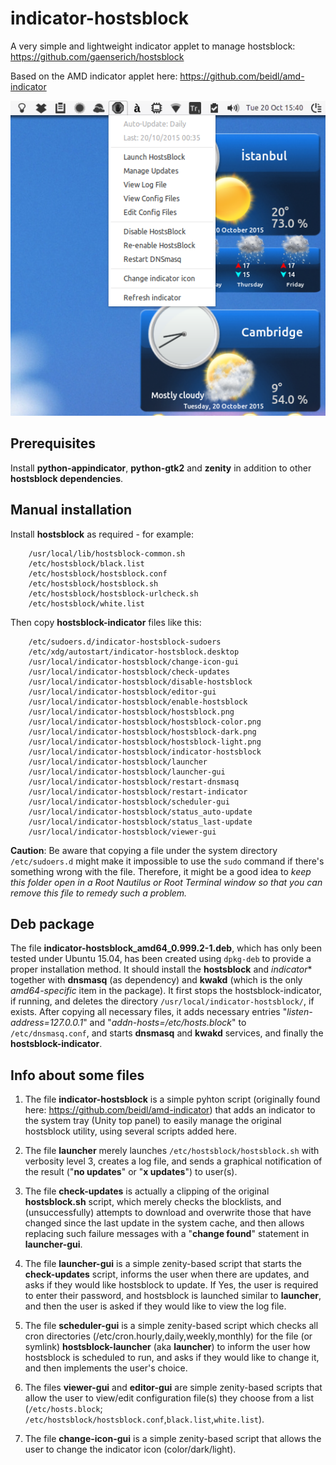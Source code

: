 indicator-hostsblock
=====================

A very simple and lightweight indicator applet to manage hostsblock: https://github.com/gaenserich/hostsblock

Based on the AMD indicator applet here: https://github.com/beidl/amd-indicator

![screenshot](indicator-hostsblock-screenshot.png)

Prerequisites
----------------------

Install **python-appindicator**, **python-gtk2** and **zenity** in addition to other **hostsblock dependencies**.

Manual installation
----------------------

Install **hostsblock** as required - for example:
```
	/usr/local/lib/hostsblock-common.sh
	/etc/hostsblock/black.list
	/etc/hostsblock/hostsblock.conf
	/etc/hostsblock/hostsblock.sh
	/etc/hostsblock/hostsblock-urlcheck.sh
	/etc/hostsblock/white.list
```
Then copy **hostsblock-indicator** files like this:
```
	/etc/sudoers.d/indicator-hostsblock-sudoers
	/etc/xdg/autostart/indicator-hostsblock.desktop
	/usr/local/indicator-hostsblock/change-icon-gui
	/usr/local/indicator-hostsblock/check-updates
	/usr/local/indicator-hostsblock/disable-hostsblock
	/usr/local/indicator-hostsblock/editor-gui
	/usr/local/indicator-hostsblock/enable-hostsblock
	/usr/local/indicator-hostsblock/hostsblock.png
	/usr/local/indicator-hostsblock/hostsblock-color.png
	/usr/local/indicator-hostsblock/hostsblock-dark.png
	/usr/local/indicator-hostsblock/hostsblock-light.png
	/usr/local/indicator-hostsblock/indicator-hostsblock
	/usr/local/indicator-hostsblock/launcher
	/usr/local/indicator-hostsblock/launcher-gui
	/usr/local/indicator-hostsblock/restart-dnsmasq
	/usr/local/indicator-hostsblock/restart-indicator
	/usr/local/indicator-hostsblock/scheduler-gui
	/usr/local/indicator-hostsblock/status_auto-update
	/usr/local/indicator-hostsblock/status_last-update
	/usr/local/indicator-hostsblock/viewer-gui
```
**Caution**: Be aware that copying a file under the system directory `/etc/sudoers.d` might make it impossible to use the `sudo` command if there's something wrong with the file. Therefore, it might be a good idea to *keep this folder open in a Root Nautilus or Root Terminal window so that you can remove this file to remedy such a problem.*

Deb package
----------------------

The file **indicator-hostsblock_amd64_0.999.2-1.deb**, which has only been tested under Ubuntu 15.04, has been created using `dpkg-deb` to provide a proper installation method. It should install the **hostsblock** and *indicator** together with **dnsmasq** (as dependency) and **kwakd** (which is the only *amd64-specific* item in the package). It first stops the hostsblock-indicator, if running, and deletes the directory `/usr/local/indicator-hostsblock/`, if exists. After copying all necessary files, it adds necessary entries "*listen-address=127.0.0.1*" and "*addn-hosts=/etc/hosts.block*" to `/etc/dnsmasq.conf`, and starts **dnsmasq** and **kwakd** services, and finally the **hostsblock-indicator**.

Info about some files
----------------------

1. The file **indicator-hostsblock** is a simple pyhton script (originally found here: https://github.com/beidl/amd-indicator) that adds an indicator to the system tray (Unity top panel) to easily manage the original hostsblock utility, using several scripts added here. 

2. The file **launcher** merely launches `/etc/hostsblock/hostsblock.sh` with verbosity level 3, creates a log file, and sends a graphical notification of the result ("**no updates**" or "**x updates**") to user(s).

3. The file **check-updates** is actually a clipping of the original **hostsblock.sh** script, which merely checks the blocklists, and (unsuccessfully) attempts to download and overwrite those that have changed since the last update in the system cache, and then allows replacing such failure messages with a "**change found**" statement in **launcher-gui**.

4. The file **launcher-gui** is a simple zenity-based script that starts the **check-updates** script, informs the user when there are updates, and asks if they would like hostsblock to update. If Yes, the user is required to enter their password, and hostsblock is launched similar to **launcher**, and then the user is asked if they would like to view the log file.

5. The file **scheduler-gui** is a simple zenity-based script which checks all cron directories (/etc/cron.hourly,daily,weekly,monthly) for the file (or symlink) **hostsblock-launcher** (aka **launcher**) to inform the user how hostsblock is scheduled to run, and asks if they would like to change it, and then implements the user's choice.

6. The files **viewer-gui** and **editor-gui** are simple zenity-based scripts that allow the user to view/edit configuration file(s) they choose from a list (`/etc/hosts.block`; `/etc/hostsblock/hostsblock.conf`,`black.list`,`white.list`).

7. The file **change-icon-gui** is a simple zenity-based script that allows the user to change the indicator icon (color/dark/light).
